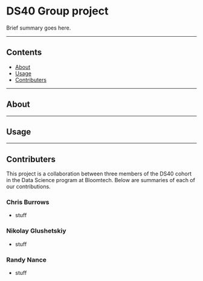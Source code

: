 # DS40 Group project

Brief summary goes here.

---
## Contents
- [About](#about)
- [Usage](#usage)
- [Contributers](#contributers)

---
## About


---
## Usage


---
## Contributers

This project is a collaboration between three members of the DS40 cohort in the Data Science program at Bloomtech.
Below are summaries of each of our contributions.

### Chris Burrows
- stuff

### Nikolay Glushetskiy
- stuff

### Randy Nance
- stuff
